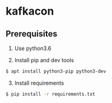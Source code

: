 # kafkacon

## Prerequisites
1. Use python3.6

2. Install pip and dev tools
```bash
$ apt install python3-pip python3-dev
```
3. Install requirements
```bash
$ pip install -r requirements.txt
```
